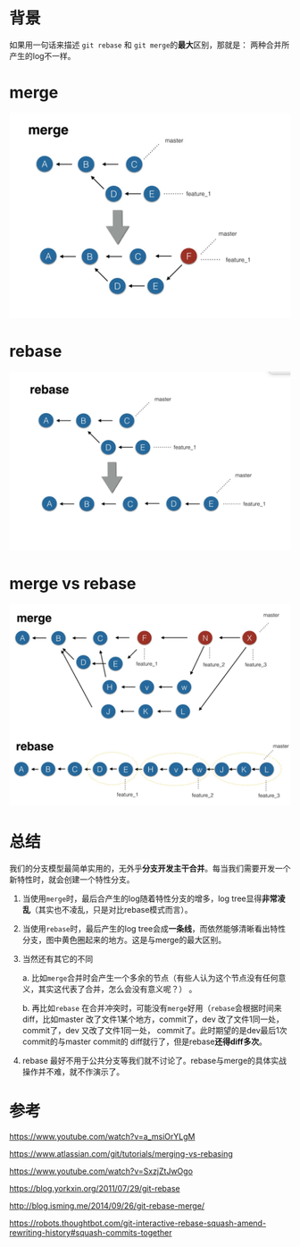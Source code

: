 # 背景

如果用一句话来描述 `git rebase` 和 `git merge`的**最大**区别，那就是：
两种合并所产生的log不一样。

# merge

![](/assets/merge.png)

# rebase

![](/assets/rebase.png)

# merge vs rebase

![](/assets/rebase-vs-merge.png)

# 总结
我们的分支模型最简单实用的，无外乎**分支开发主干合并**。每当我们需要开发一个新特性时，就会创建一个特性分支。

1. 当使用`merge`时，最后合产生的log随着特性分支的增多，log tree显得**非常凌乱**（其实也不凌乱，只是对比rebase模式而言）。

2. 当使用`rebase`时，最后产生的log tree会成**一条线**，而依然能够清晰看出特性分支，图中黄色圈起来的地方。这是与merge的最大区别。

3. 当然还有其它的不同

    a. 比如`merge`合并时会产生一个多余的节点（有些人认为这个节点没有任何意义，其实这代表了合并，怎么会没有意义呢？） 。
    
    b. 再比如`rebase` 在合并冲突时，可能没有`merge`好用（`rebase`会根据时间来diff，比如master 改了文件1某个地方，commit了，dev 改了文件1同一处，commit了，dev 又改了文件1同一处， commit了。此时期望的是dev最后1次commit的与master commit的 diff就行了，但是rebase**还得diff多次**。

4. rebase 最好不用于公共分支等我们就不讨论了。rebase与merge的具体实战操作并不难，就不作演示了。
    
# 参考
https://www.youtube.com/watch?v=a_msiOrYLgM

https://www.atlassian.com/git/tutorials/merging-vs-rebasing

https://www.youtube.com/watch?v=SxzjZtJwOgo

https://blog.yorkxin.org/2011/07/29/git-rebase

http://blog.isming.me/2014/09/26/git-rebase-merge/

https://robots.thoughtbot.com/git-interactive-rebase-squash-amend-rewriting-history#squash-commits-together
